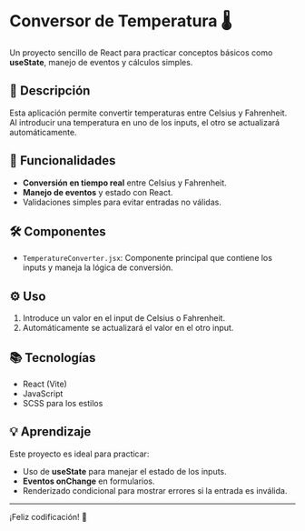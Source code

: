 # Conversor de Temperatura 🌡️

Un proyecto sencillo de React para practicar conceptos básicos como **useState**, manejo de eventos y cálculos simples.

## 📝 Descripción

Esta aplicación permite convertir temperaturas entre Celsius y Fahrenheit. Al introducir una temperatura en uno de los inputs, el otro se actualizará automáticamente.

## 🚀 Funcionalidades

- **Conversión en tiempo real** entre Celsius y Fahrenheit.
- **Manejo de eventos** y estado con React.
- Validaciones simples para evitar entradas no válidas.

## 🛠️ Componentes

- `TemperatureConverter.jsx`: Componente principal que contiene los inputs y maneja la lógica de conversión.

## ⚙️ Uso

1. Introduce un valor en el input de Celsius o Fahrenheit.
2. Automáticamente se actualizará el valor en el otro input.

## 📚 Tecnologías

- React (Vite)
- JavaScript
- SCSS para los estilos

## 💡 Aprendizaje

Este proyecto es ideal para practicar:
- Uso de **useState** para manejar el estado de los inputs.
- **Eventos onChange** en formularios.
- Renderizado condicional para mostrar errores si la entrada es inválida.

---

¡Feliz codificación! 🚀
